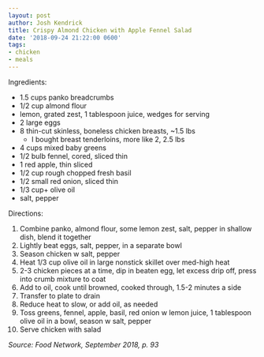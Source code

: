```yaml
---
layout: post
author: Josh Kendrick
title: Crispy Almond Chicken with Apple Fennel Salad
date: '2018-09-24 21:22:00 0600'
tags:
- chicken
- meals
---
```


Ingredients:
* 1.5 cups panko breadcrumbs
* 1/2 cup almond flour
* lemon, grated zest, 1 tablespoon juice, wedges for serving
* 2 large eggs
* 8 thin-cut skinless, boneless chicken breasts, ~1.5 lbs
  * I bought breast tenderloins, more like 2, 2.5 lbs
* 4 cups mixed baby greens
* 1/2 bulb fennel, cored, sliced thin
* 1 red apple, thin sliced
* 1/2 cup rough chopped fresh basil
* 1/2 small red onion, sliced thin
* 1/3 cup+ olive oil
* salt, pepper

Directions:
1. Combine panko, almond flour, some lemon zest, salt, pepper in shallow dish, blend it together
2. Lightly beat eggs, salt, pepper, in a separate bowl
3. Season chicken w salt, pepper
4. Heat 1/3 cup olive oil in large nonstick skillet over med-high heat
5. 2-3 chicken pieces at a time, dip in beaten egg, let excess drip off, press into crumb mixture to coat
6. Add to oil, cook until browned, cooked through, 1.5-2 minutes a side
7. Transfer to plate to drain
8. Reduce heat to slow, or add oil, as needed
9. Toss greens, fennel, apple, basil, red onion w lemon juice, 1 tablespoon olive oil in a bowl, season w salt, pepper
10. Serve chicken with salad

*Source: Food Network, September 2018, p. 93*